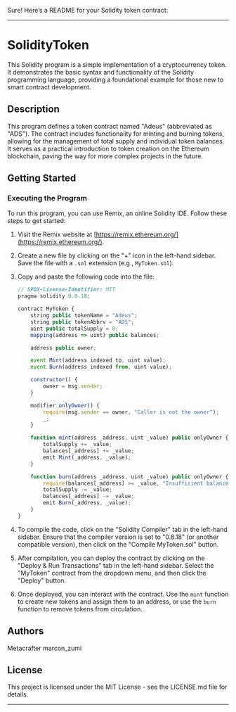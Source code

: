 Sure! Here’s a README for your Solidity token contract:

---

# SolidityToken

This Solidity program is a simple implementation of a cryptocurrency token. It demonstrates the basic syntax and functionality of the Solidity programming language, providing a foundational example for those new to smart contract development.

## Description

This program defines a token contract named "Adeus" (abbreviated as "ADS"). The contract includes functionality for minting and burning tokens, allowing for the management of total supply and individual token balances. It serves as a practical introduction to token creation on the Ethereum blockchain, paving the way for more complex projects in the future.

## Getting Started

### Executing the Program

To run this program, you can use Remix, an online Solidity IDE. Follow these steps to get started:

1. Visit the Remix website at [https://remix.ethereum.org/](https://remix.ethereum.org/).
   
2. Create a new file by clicking on the "+" icon in the left-hand sidebar. Save the file with a `.sol` extension (e.g., `MyToken.sol`). 

3. Copy and paste the following code into the file:

   ```javascript
   // SPDX-License-Identifier: MIT
   pragma solidity 0.8.18;

   contract MyToken {
       string public tokenName = "Adeus";
       string public tokenAbbrv = "ADS";
       uint public totalSupply = 0;
       mapping(address => uint) public balances;

       address public owner;

       event Mint(address indexed to, uint value);
       event Burn(address indexed from, uint value);

       constructor() {
           owner = msg.sender;
       }

       modifier onlyOwner() {
           require(msg.sender == owner, "Caller is not the owner");
           _;
       }

       function mint(address _address, uint _value) public onlyOwner {
           totalSupply += _value;
           balances[_address] += _value;
           emit Mint(_address, _value);
       }

       function burn(address _address, uint _value) public onlyOwner {
           require(balances[_address] >= _value, "Insufficient balance to burn");
           totalSupply -= _value;
           balances[_address] -= _value;
           emit Burn(_address, _value);
       }
   }
   ```

4. To compile the code, click on the "Solidity Compiler" tab in the left-hand sidebar. Ensure that the compiler version is set to "0.8.18" (or another compatible version), then click on the "Compile MyToken.sol" button.

5. After compilation, you can deploy the contract by clicking on the "Deploy & Run Transactions" tab in the left-hand sidebar. Select the "MyToken" contract from the dropdown menu, and then click the "Deploy" button.

6. Once deployed, you can interact with the contract. Use the `mint` function to create new tokens and assign them to an address, or use the `burn` function to remove tokens from circulation.

## Authors

Metacrafter marcon_zumi  

## License

This project is licensed under the MIT License - see the LICENSE.md file for details.

--- 
